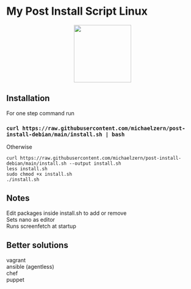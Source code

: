 # My Post Install Script Linux
<div id="header" align="center">
  <img src="https://media.giphy.com/media/MCRQ0Nkn4KfeQDdM7N/giphy.gif" width="150"/>
</div>

## Installation

For one step command run
### `curl https://raw.githubusercontent.com/michaelzern/post-install-debian/main/install.sh | bash`

Otherwise
```
curl https://raw.githubusercontent.com/michaelzern/post-install-debian/main/install.sh --output install.sh
less install.sh
sudo chmod +x install.sh
./install.sh
```


## Notes

Edit packages inside install.sh to add or remove <br />
Sets nano as editor <br />
Runs screenfetch at startup <br />

## Better solutions
vagrant <br />
ansible (agentless) <br />
chef <br />
puppet <br />
